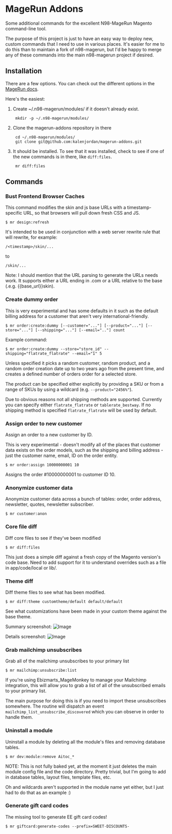 MageRun Addons
==============

Some additional commands for the excellent N98-MageRun Magento command-line tool.

The purpose of this project is just to have an easy way to deploy new, custom
commands that I need to use in various places.  It's easier for me to do this
than to maintain a fork of n98-magerun, but I'd be happy to merge any of these
commands into the main n98-magerun project if desired.

Installation
------------
There are a few options.  You can check out the different options in the [MageRun
docs](http://magerun.net/introducting-the-new-n98-magerun-module-system/).

Here's the easiest:

1. Create ~/.n98-magerun/modules/ if it doesn't already exist.

        mkdir -p ~/.n98-magerun/modules/

2. Clone the magerun-addons repository in there

        cd ~/.n98-magerun/modules/
        git clone git@github.com:kalenjordan/magerun-addons.git

3. It should be installed.  To see that it was installed, check to see if one of the new commands is in there, like `diff:files`.

        mr diff:files

Commands
--------

### Bust Frontend Browser Caches ###

This command modifies the skin and js base URLs with a timestamp-specific URL, so that browsers will pull 
down fresh CSS and JS.

    $ mr design:refresh

It's intended to be used in conjunction with a web server rewrite rule that will rewrite, for example:
       
    /<timestamp>/skin/...
    
to

    /skin/...

Note: I should mention that the URL parsing to generate the URLs needs work.  It supports either a 
URL ending in .com or a URL relative to the base (.e.g. {{base_url}}skin).  

### Create dummy order ###

This is very experimental and has some defaults in it such as the default billing address for a customer
that aren't very international-friendly.

    $ mr order:create:dummy [--customer="..."] [--product="..."] [--store="..."] [--shipping="..."] [--email=".."] count

Example command:

    $ mr order:create:dummy --store="store_id" --shipping="flatrate_flatrate" --email="1" 5
    
Unless specified it picks a random customer, random product, and a random order creation date up to two years ago from
the present time, and creates a defined number of orders order for a selected store.

The product can be specified either explicitly by providing a SKU or from a range of SKUs by using a wildcard (e.g. `--product="2456%"`).

Due to obvious reasons not all shipping methods are supported. Currently you can specify either `flatrate_flatrate` or `tablerate_bestway`. If no shipping method is specified `flatrate_flatrate` will be used by default.

### Assign order to new customer ###

Assign an order to a new customer by ID.

This is very experimental - doesn't modify all of the places that customer data exists on the order
models, such as the shipping and billing address - just the customer name, email, ID on the order
entity.

    $ mr order:assign 10000000001 10
    
Assigns the order #10000000001 to customer ID 10.

### Anonymize customer data ###

Anonymize customer data across a bunch of tables: order, order address, newsletter, quotes,
newsletter subscriber.

    $ mr customer:anon

### Core file diff ###

Diff core files to see if they've been modified

    $ mr diff:files

This just does a simple diff against a fresh copy of the Magento version's
code base.  Need to add support for it to understand overrides such as a
file in app/code/local or lib/.

### Theme diff ###

Diff theme files to see what has been modified.

    $ mr diff:theme customtheme/default default/default
    
See what customizations have been made in your custom theme against the
base theme.

Summary screenshot:
![Image](https://raw.github.com/kalenjordan/magerun-addons/master/docs/img/diff-summary.png)

Details screenshot:
![Image](https://raw.github.com/kalenjordan/magerun-addons/master/docs/img/diff-details.png)


### Grab mailchimp unsubscribes ###

Grab all of the mailchimp unsubscribes to your primary list

    $ mr mailchimp:unsubscribe:list

If you're using Ebizmarts_MageMonkey to manage your Mailchimp integration,
this will allow you to grab a list of all of the unsubscribed emails to
your primary list.

The main purpose for doing this is if you need to import these unsubscribes
somewhere.  The routine will dispatch an event `mailchimp_list_unsubscribe_discovered`
which you can observe in order to handle them.


### Uninstall a module ###

Uninstall a module by deleting all the module's files and removing database tables.

    $ mr dev:module:remove Aitoc_*

NOTE: This is not fully baked yet, at the moment it just deletes the main module config
file and the code directory.  Pretty trivial, but I'm going to add in database tables,
layout files, template files, etc.

Oh and wildcards aren't supported in the module name yet either, but I just had to do
that as an example :)


### Generate gift card codes ###

The missing tool to generate EE gift card codes!

    $ mr giftcard:generate-codes --prefix=SWEET-DISCOUNTS-
